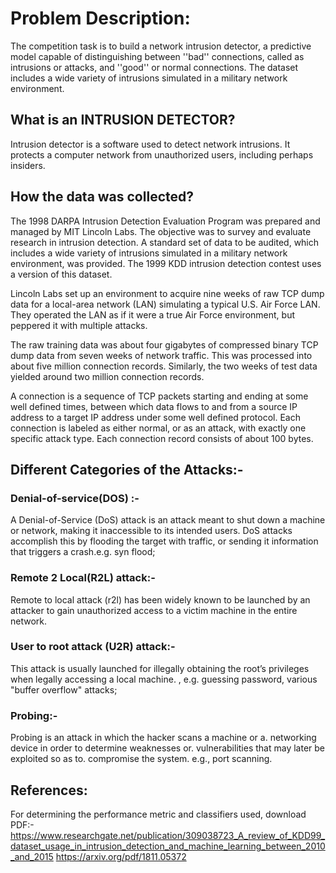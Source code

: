 # Problem Description:

The competition task is to build a network intrusion detector, a predictive model capable of distinguishing between ''bad'' connections, called as intrusions or attacks, and ''good'' or normal connections. The dataset includes a wide variety of intrusions simulated in a military network environment.

## What is an INTRUSION DETECTOR?

Intrusion detector is a software used to detect network intrusions. It protects a computer network from unauthorized users, including perhaps insiders.

## How the data was collected?

The 1998 DARPA Intrusion Detection Evaluation Program was prepared and managed by MIT Lincoln Labs. The objective was to survey and evaluate research in intrusion detection. A standard set of data to be audited, which includes a wide variety of intrusions simulated in a military network environment, was provided. The 1999 KDD intrusion detection contest uses a version of this dataset.

Lincoln Labs set up an environment to acquire nine weeks of raw TCP dump data for a local-area network (LAN) simulating a typical U.S. Air Force LAN. They operated the LAN as if it were a true Air Force environment, but peppered it with multiple attacks.

The raw training data was about four gigabytes of compressed binary TCP dump data from seven weeks of network traffic. This was processed into about five million connection records. Similarly, the two weeks of test data yielded around two million connection records.

A connection is a sequence of TCP packets starting and ending at some well defined times, between which data flows to and from a source IP address to a target IP address under some well defined protocol. Each connection is labeled as either normal, or as an attack, with exactly one specific attack type. Each connection record consists of about 100 bytes.


## Different Categories of the Attacks:-

### Denial-of-service(DOS) :-
A Denial-of-Service (DoS) attack is an attack meant to shut down a machine or network, making it inaccessible to its intended users. DoS attacks accomplish this by flooding the target with traffic, or sending it information that triggers a crash.e.g. syn flood;

### Remote 2 Local(R2L) attack:-
Remote to local attack (r2l) has been widely known to be launched by an attacker to gain unauthorized access to a victim machine in the entire network.

### User to root attack (U2R) attack:-
This attack is usually launched for illegally obtaining the root’s privileges when legally accessing a local machine. , e.g. guessing password, various "buffer overflow" attacks;

### Probing:-
Probing is an attack in which the hacker scans a machine or a. networking device in order to determine weaknesses or. vulnerabilities that may later be exploited so as to. compromise the system. e.g., port scanning.


## References:
For determining the performance metric and classifiers used, download PDF:- https://www.researchgate.net/publication/309038723_A_review_of_KDD99_dataset_usage_in_intrusion_detection_and_machine_learning_between_2010_and_2015
https://arxiv.org/pdf/1811.05372
